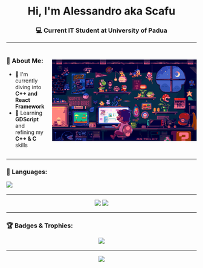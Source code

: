 <h1 align="center">Hi, I'm Alessandro aka Scafu</h1>
<h3 align="center">💻 Current IT Student at University of Padua</h3>

---

<div align="left" style="display: flex; align-items: center;">
  <div style="flex: 1; margin-right: 20px;">
    <h3>🧠 About Me:</h3>
    <ul>
      <li>🔭 I'm currently diving into <strong>C++ and React Framework</strong></li>
      <li>🌱 Learning <strong>GDScript</strong> and refining my <strong>C++ & C</strong> skills</li>
    </ul>
  </div>
  <div>
    <img src="https://raw.githubusercontent.com/scafu/scafu/main/mainGithub.gif" alt="Chill Mario Pixel Art" width="500"/>
  </div>
</div>

---

### 🧰 Languages:
<p align="left">
  <img src="https://skillicons.dev/icons?i=c,cpp,dart,flutter,firebase,git,qt&theme=dark" />
</p>

---

<div align="center">
    <img src="https://github-readme-stats.vercel.app/api?username=scafu&show_icons=true&theme=tokyonight&hide_border=true" width="51%"/>
    <img src="https://github-readme-stats.vercel.app/api/top-langs/?username=scafu&layout=compact&theme=tokyonight&hide_border=true" width="46%"/>
</div>

---

### 🏆 Badges & Trophies:
<p align="center">
  <img src="https://github-profile-trophy.vercel.app/?username=scafu&theme=onedark&no-bg=true&no-frame=true&column=7"/>
</p>

---

<div align="center">
  <img src="https://capsule-render.vercel.app/api?type=waving&color=8aadf4&height=150&section=footer"/>
</div>





